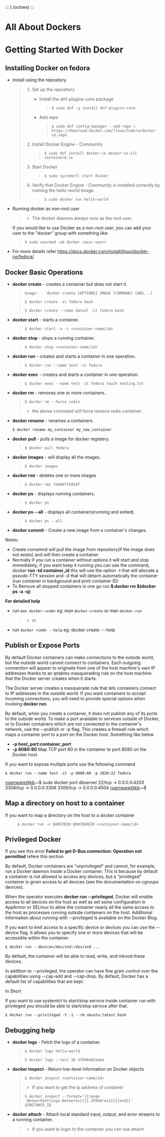::: {.toctree}
:::

All About Dockers
=================

Getting Started With Docker
===========================

Installing Docker on fedora
---------------------------

-   Install using the repository

    > 1.  Set up the repository
    >     -   Install the dnf-plugins-core package
    >
    >         >     $ sudo dnf -y install dnf-plugins-core
    >
    >     -   Add repo
    >
    >         >     $ sudo dnf config-manager --add-repo \ 
    >         >     https://download.docker.com/linux/fedora/docker-ce.repo
    >
    > 2.  Install Docker Engine - Community
    >
    >     >     $ sudo dnf install docker-ce docker-ce-cli containerd.io
    >
    > 3.  Start Docker
    >
    >     >     $ sudo systemctl start docker
    >
    > 4.  Verify that Docker Engine - Community is installed correctly
    >     by running the hello-world image.
    >
    >     >     $ sudo docker run hello-world
    >
-   Running docker as non-root user

    > -   The docker daemon always runs as the root user.

    If you would like to use Docker as a non-root user, you can add your
    user to the "docker" group with something like:

    >     $ sudo usermod -aG docker <your-user>

-   For more details refer
    <https://docs.docker.com/install/linux/docker-ce/fedora/>

Docker Basic Operations
-----------------------

-   **docker create** - creates a container but does not start it.

    > `Usage:    docker create [OPTIONS] IMAGE [COMMAND] [ARG...]`

    > `$ docker create -it fedora bash`
    >
    > `$ docker create --name daniel -it fedora bash`

-   **docker start** - starts a container.

    > `$ docker start -a -i <container-name/id>`

-   **docker stop** - stops a running container.

    > `$ docker stop <container-name/id>`

-   **docker run** - creates and starts a container in one operation.

    > `$ docker run --name test -it fedora`

-   **docker exec** - creates and starts a container in one operation.

    > `$ docker exec --name test -it fedora touch testing.txt`

-   **docker rm** - removes one or more containers.

    > `$ docker rm --force redis`
    >
    > -   the above command will force remove redis container.

-   **docker rename** - renames a containers.

    `$ docker rename my_container my_new_container`

-   **docker pull** - pulls a image for docker registery.

    > `$ docker pull fedora`

-   **docker images** - will display all the images.

    > `$ docker images`

-   **docker rmi** - deletes one or more images

    > `$ docker rmi fd484f19954f`

-   **docker ps** - displays running containers.

    > `$ docker ps`

-   **docker ps \--all** - displays all containers(running and exited).

    > `$ docker ps --all`

-   **docker commit** - Create a new image from a container's changes.

Notes:

-   Create comamnd will pull the image from repository(if the image does
    not exists) and will then create a container
-   Normally if you run a container without options it will start and
    stop immediately, if you want keep it running you can use the
    command, docker **run -td container\_id** this will use the option
    -t that will allocate a pseudo-TTY session and -d that will detach
    automatically the container (run container in background and print
    container ID)
-   To Remove all stopped containers in one go run **\$ docker rm
    \$(docker ps -a -q)**

**For detailed help**

-   run `man docker-<cmd>` eg: man `docker-create` or man `docker-run`

    > -   or

-   run `docker <cmd> --help` eg: docker create ---help

Publish or Expose Ports
-----------------------

By default Docker containers can make connections to the outside world,
but the outside world cannot connect to containers. Each outgoing
connection will appear to originate from one of the host machine's own
IP addresses thanks to an iptables masquerading rule on the host machine
that the Docker server creates when it starts.

The Docker server creates a masquerade rule that lets containers connect
to IP addresses in the outside world. If you want containers to accept
incoming connections, you will need to provide special options when
invoking **docker run**.

By default, when you create a container, it does not publish any of its
ports to the outside world. To make a port available to services outside
of Docker, or to Docker containers which are not connected to the
container's network, use the \--publish or -p flag. This creates a
firewall rule which maps a container port to a port on the Docker host.
Something like below

-   **-p host\_port:container\_port**
-   **-p 8080:80** Map TCP port 80 in the container to port 8080 on the
    Docker host.

If you want to expose multiple ports use the following command

`$ docker run --name test -it -p 8080:80 -p 2020:22 fedora`

<roamware@kb>:\~\$ sudo docker port dbserver 22/tcp -\> 0.0.0.0:4203
3306/tcp -\> 0.0.0.0:3306 3306/tcp -\> 0.0.0.0:4504 <roamware@kb>:\~\$

Map a directory on host to a container
--------------------------------------

If you want to map a directory on the host to a docker container

> `$ docker run -v $HOSTDIR:$DOCKERDIR <container-name/id>`

Privileged Docker
-----------------

If you see this error **Failed to get D-Bus connection: Operation not
permitted** refere this section

By default, Docker containers are "unprivileged" and cannot, for
example, run a Docker daemon inside a Docker container. This is because
by default a container is not allowed to access any devices, but a
"privileged" container is given access to all devices (see the
documentation on cgroups devices).

When the operator executes **docker run \--privileged**, Docker will
enable access to all devices on the host as well as set some
configuration in AppArmor or SELinux to allow the container nearly all
the same access to the host as processes running outside containers on
the host. Additional information about running with \--privileged is
available on the Docker Blog.

If you want to limit access to a specific device or devices you can use
the \--device flag. It allows you to specify one or more devices that
will be accessible within the container.

`$ docker run --device=/dev/snd:/dev/snd ...`

By default, the container will be able to read, write, and mknod these
devices.

In addition to \--privileged, the operator can have fine grain control
over the capabilities using \--cap-add and \--cap-drop. By default,
Docker has a default list of capabilities that are kept.

In Short

If you want to use systemtcl to start/stop serivce inside container run
with privileged you should be able to start/stop serivce after that.

`$ docker run --privileged -t -i --rm ubuntu:latest bash`

Debugging help
--------------

-   **docker logs** - Fetch the logs of a container.

    > `$ docker logs hello-world`
    >
    > `$ docker logs --tail 10 3f840a82aabe`

-   **docker inspect** - Return low-level information on Docker objects

    > `$ docker inspect <container-name/id>`
    >
    > -   If you want to get the ip address of container
    >
    > `$ docker inspect --format='{{range .NetworkSettings.Networks}}{{.IPAddress}}{{end}}' $INSTANCE_ID`

-   **docker attach** - Attach local standard input, output, and error
    streams to a running container.

    > -   If you want to login to the container you can use attach.
